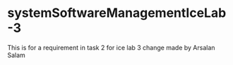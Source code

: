# systemSoftwareManagementIceLab-3

This is for a requirement in task 2 for ice lab 3 change made by Arsalan Salam
